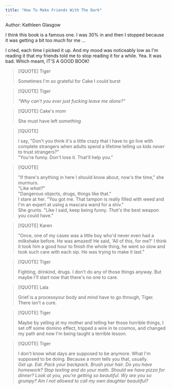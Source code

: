 ```yaml
---
title: "How To Make Friends With The Dark"
---
```


Author: Kathleen Glasgow  

I think this book is a famous one. I was 30% in and then I stopped because it was getting a bit too much for me ...

I cried, each time I picked it up. And my mood was noticeably low as I'm reading it that my friends told me to stop reading it for a while. Yea. It was bad. Which meant, IT'S A GOOD BOOK!  


> [!QUOTE] Tiger
> 
> Sometimes I'm so grateful for Cake I could burst


> [!QUOTE] Tiger
> 
> *"Why can't you ever just fucking leave me alone?"*


> [!QUOTE] Cake's mom
> 
> She must have left *something*



> [!QUOTE] 
> 
> I say, "Don't you think it's a little crazy that I have to go live with complete strangers when adults spend a lifetime telling us kids *never* to trust strangers?"  
> "You're funny. Don't lose it. That'll help you."


> [!QUOTE] 
> 
> "If there's anything in here I should know about, now's the time," she murmurs.  
> "Like *what?*"  
> "Dangerous objects, drugs, things like that."  
> I stare at her. "You got me. That tampon is really filled with weed and I'm an expert at using a mascara wand for a shiv."  
> She grunts. "Like I said, keep being funny. *That's* the best weapon you could have." 


> [!QUOTE] Karen
> 
> "Once, one of my cases was a little boy who'd never even had a milkshake before. He was amazed! He said, 'All of this, for me?' I think it took him a good hour to finish the whole thing, he went so slow and took such care with each sip. He was trying to make it last."
 
 


> [!QUOTE] Tiger
>  
>  Fighting, drinkind, drugs. I don't do any of those things anyway. But maybe I'll start now that there's no one to care.


> [!QUOTE] Lala
> 
> Grief is a processyour body and mind have to go through, Tiger. There isn't a cure.


> [!QUOTE] Tiger
> 
> Maybe by yelling at my mother and telling her those horrible things, I set off some domino effect, tripped a wire in te cosmos, and changed my path and now I'm being taught a terrible lesson.


> [!QUOTE] Tiger
> 
> I don't know what days are supposed to be anymore. What I'm supposed to be doing. Because a mom tells you that, usually.   
> 	*Get up. Eat. Pack your backpack. Brush your hair. Do you have homework? Stop texting and do your math. Should we have pizza for dinner? Look at you, you're getting so beautiful. Wy are you so grumpy? Am I not allowed to call my own daughter beautiful?*













